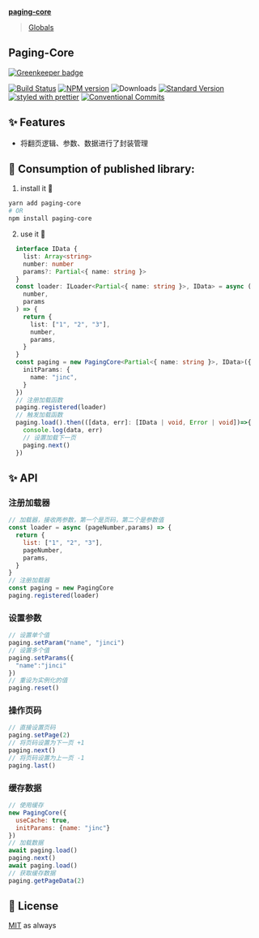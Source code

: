 **[paging-core](README.md)**

> [Globals](globals.md)

## Paging-Core

[![Greenkeeper badge](https://badges.greenkeeper.io/jincdream/paging-core.svg)](https://greenkeeper.io/)

[![Build Status](https://travis-ci.org/jincdream/paging-core.svg?branch=master)](https://travis-ci.org/jincdream/paging-core)
[![NPM version](https://img.shields.io/npm/v/%40martin_hotell%2Fpaging-core.svg)](https://www.npmjs.com/package/@martin_hotell/paging-core)
![Downloads](https://img.shields.io/npm/dm/@martin_hotell/paging-core.svg)
[![Standard Version](https://img.shields.io/badge/release-standard%20version-brightgreen.svg)](https://github.com/conventional-changelog/standard-version)
[![styled with prettier](https://img.shields.io/badge/styled_with-prettier-ff69b4.svg)](https://github.com/prettier/prettier)
[![Conventional Commits](https://img.shields.io/badge/Conventional%20Commits-0.0.1-yellow.svg)](https://conventionalcommits.org)

## ✨ Features

- 将翻页逻辑、参数、数据进行了封装管理

## 💉 Consumption of published library:

1.  install it 🤖

```sh
yarn add paging-core
# OR
npm install paging-core
```

2.  use it 💪

```ts
  interface IData {
    list: Array<string>
    number: number
    params?: Partial<{ name: string }>
  }
  const loader: ILoader<Partial<{ name: string }>, IData> = async (
    number,
    params
  ) => {
    return {
      list: ["1", "2", "3"],
      number,
      params,
    }
  }
  const paging = new PagingCore<Partial<{ name: string }>, IData>({
    initParams: {
      name: "jinc",
    }
  })
  // 注册加载函数
  paging.registered(loader)
  // 触发加载函数
  paging.load().then(([data, err]: [IData | void, Error | void])=>{
    console.log(data, err)
    // 设置加载下一页
    paging.next()
  })
```

## ✨ API

### 注册加载器
```js
// 加载器，接收两参数，第一个是页码，第二个是参数值
const loader = async (pageNumber,params) => {
  return {
    list: ["1", "2", "3"],
    pageNumber,
    params,
  }
}
// 注册加载器
const paging = new PagingCore
paging.registered(loader)
```

### 设置参数

```js
// 设置单个值
paging.setParam("name", "jinci")
// 设置多个值
paging.setParams({
  "name":"jinci"
})
// 重设为实例化的值
paging.reset()
```
### 操作页码

```js
// 直接设置页码
paging.setPage(2)
// 将页码设置为下一页 +1
paging.next()
// 将页码设置为上一页 -1
paging.last()
```

### 缓存数据
```js
// 使用缓存
new PagingCore({
  useCache: true,
  initParams: {name: "jinc"}
})
// 加载数据
await paging.load()
paging.next()
await paging.load()
// 获取缓存数据
paging.getPageData(2)
```
## 🥂 License

[MIT](./LICENSE.md) as always
